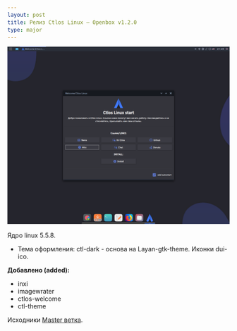```yaml
---
layout: post
title: Релиз Ctlos Linux — Openbox v1.2.0
type: major
---
```


![Openbox v1.2.0](/wiki/images/changelog/ob1.2.0.png)

Ядро linux 5.5.8.

- Тема оформления: ctl-dark - основа на Layan-gtk-theme. Иконки dui-ico.

**Добавлено (added):**

- inxi
- imagewrater
- ctlos-welcome
- ctl-theme

Исходники [Master ветка](https://github.com/ctlos/ctlosiso/tree/9a04c889e2a53cde8eb800fbbb40571a66178ea4).
